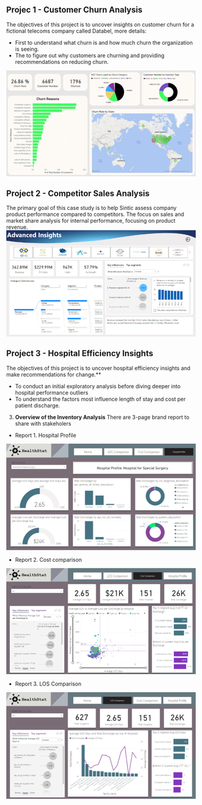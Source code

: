 ## Projec 1 - Customer Churn Analysis
The objectives of this project is to uncover insights on customer churn for a fictional telecoms company called Databel, more details:
- First to understand what churn is and how much churn the organization is seeing.
- The to figure out why customers are churning and providing recommendations on reducing churn.

![Customer Churn Analysis](./Customer-churn-analysis/Customer-Churn-Analysis-Dashboard.png) 

## Project 2 - Competitor Sales Analysis

The primary goal of this case study is to help Sintic assess company product performance compared to competitors. The focus on sales and market share analysis for internal performance, focusing on product revenue.
![Competitor-sale-analysis](./Competitor-sale-analysis/advanced-insights-report.png)

## Project 3 - Hospital Efficiency Insights
The objectives of this project is to uncover hospital efficiency insights and make recommendations for change.**
- To conduct an initial exploratory analysis before diving deeper into hospital performance outliers
- To understand the factors most influence length of stay and cost per patient discharge.


3. **Overview of the Inventory Analysis**
There are 3-page brand report to share with stakeholers
  - Report 1. Hospital Profile
    
![Hospital Profile Profile](./Hospital-efficiency-insights/Hospital-efficiency-analysis.png)

  - Report 2. Cost comparison
    
![Cost Comparison Report](./Hospital-efficiency-insights/cost-comparison.png)

  - Report 3. LOS Comparison
    
![LOS Comparison Report](./Hospital-efficiency-insights/LOS-comparison.png)

